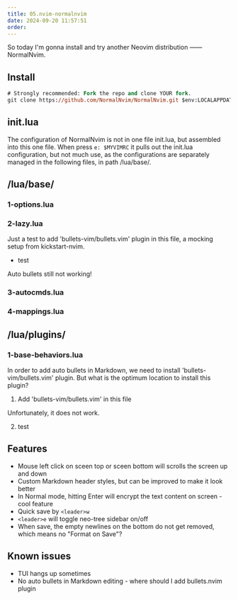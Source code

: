 ```yaml
---
title: 05.nvim-normalnvim
date: 2024-09-20 11:57:51
order: 
---
```

So today I'm gonna install and try another Neovim distribution —— NormalNvim.

## Install

```ps
# Strongly recommended: Fork the repo and clone YOUR fork.
git clone https://github.com/NormalNvim/NormalNvim.git $env:LOCALAPPDATA\nvim-normalnvim
```

## init.lua

The configuration of NormalNvim is not in one file init.lua, but assembled into this one file. When press `e: $MYVIMRC` it pulls out the init.lua configuration, but not much use, as the configurations are separately managed in the following files, in path /lua/base/.

## /lua/base/

### 1-options.lua

### 2-lazy.lua

Just a test to add 'bullets-vim/bullets.vim' plugin in this file, a mocking setup from kickstart-nvim.

- test

<!--NOTE:--> Auto bullets still not working!


### 3-autocmds.lua

### 4-mappings.lua

## /lua/plugins/

### 1-base-behaviors.lua

In order to add auto bullets in Markdown, we need to install 'bullets-vim/bullets.vim' plugin. But what is the optimum location to install this plugin?

1. Add 'bullets-vim/bullets.vim' in this file




Unfortunately, it does not work.


2. test


## Features

- Mouse left click on sceen top or sceen bottom will scrolls the screen up and down
- Custom Markdown header styles, but can be improved to make it look better
- In Normal mode, hitting Enter will encrypt the text content on screen - cool feature
- Quick save by `<leader>w`
- `<leader>e` will toggle neo-tree sidebar on/off
- When save, the empty newlines on the bottom do not get removed, which means no "Format on Save"?


## Known issues

- TUI hangs up sometimes
- No auto bullets in Markdown editing - where should I add bullets.nvim plugin









